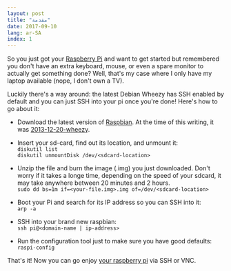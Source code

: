 ```yaml
---
layout: post
title: "مقدمة"
date: 2017-09-10
lang: ar-SA
index: 1
---
```


So you just got your [Raspberry Pi][rasp-pi] and want to get started but
remembered you don't have an extra keyboard, mouse, or even a spare
monitor to actually get something done?  Well, that's my case where I
only have my laptop available (nope, I don't own a TV).

Luckily there's a way around: the latest Debian Wheezy has SSH enabled
by default and you can just SSH into your pi once you're done! Here's
how to go about it:


* Download the latest version of [Raspbian][download-rasp-pi].  At the
  time of this writing, it was [2013-12-20-wheezy][wheezy-torrent].

* Insert your sd-card, find out its location, and unmount it:  
  `diskutil list`  
  `diskutil unmountDisk /dev/<sdcard-location>`

* Unzip the file and burn the image (.img) you just downloaded. Don't
  worry if it takes a longe time, depending on the speed of your sdcard,
  it may take anywhere between 20 minutes and 2 hours.  
  `sudo dd bs=1m if=<your-file.img>.img of=/dev/<sdcard-location>`  

* Boot your Pi and search for its IP address so you can SSH into it:  
  `arp -a`

* SSH into your brand new raspbian:  
  `ssh pi@<domain-name | ip-address>`

* Run the configuration tool just to make sure you have good defaults:  
  `raspi-config`


That's it!  Now you can go enjoy [your raspberry pi][buy-rasp-pi] via
SSH or VNC.


[rasp-pi]: http://www.raspberrypi.org/
  "Go to Raspberry Pi website"
[download-rasp-pi]: http://downloads.raspberrypi.org/raspbian_latest.torrent
  "Download the latest version of Raspbian"
[wheezy-torrent]: /files/2013-12-20-wheezy-raspbian.zip.torrent
  "Download Wheezy for Raspberry Pi via torrent"
[buy-rasp-pi]: http://www.amazon.com/gp/product/B009SQQF9C/ref=as_li_ss_tl?ie=UTF8&camp=1789&creative=390957&creativeASIN=B009SQQF9C&linkCode=as2&tag=andersonvom-20
  "Buy a Raspberry Pi on Amazon.com"
